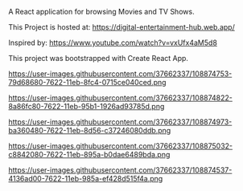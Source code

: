 A React application for browsing Movies and TV Shows.

This Project is hosted at: https://digital-entertainment-hub.web.app/

Inspired by: https://www.youtube.com/watch?v=vxUfx4aM5d8

This project was bootstrapped with Create React App.


https://user-images.githubusercontent.com/37662337/108874753-79d68680-7622-11eb-8fc4-0715ce040ced.png

https://user-images.githubusercontent.com/37662337/108874822-8a86fc80-7622-11eb-95b1-1926ad93785d.png

https://user-images.githubusercontent.com/37662337/108874973-ba360480-7622-11eb-8d56-c37246080ddb.png

https://user-images.githubusercontent.com/37662337/108875032-c8842080-7622-11eb-895a-b0dae6489bda.png

https://user-images.githubusercontent.com/37662337/108874537-4136ad00-7622-11eb-985a-ef428d515f4a.png

